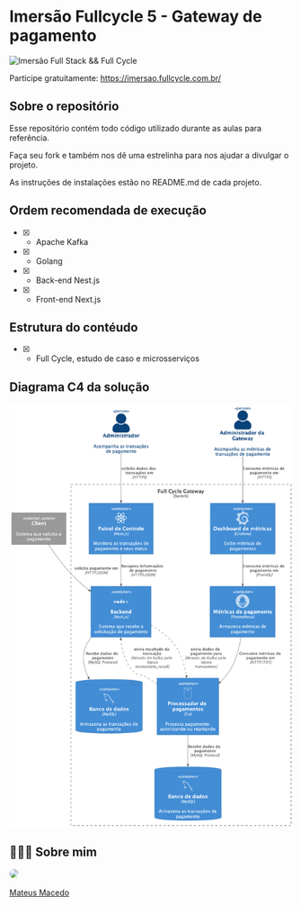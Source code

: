# Imersão Fullcycle 5 - Gateway de pagamento
![Imersão Full Stack && Full Cycle](https://events-fullcycle.s3.amazonaws.com/events-fullcycle/static/site/img/grupo_4417.png)

Participe gratuitamente: https://imersao.fullcycle.com.br/

## Sobre o repositório
Esse repositório contém todo código utilizado durante as aulas para referência.

Faça seu fork e também nos dê uma estrelinha para nos ajudar a divulgar o projeto.

As instruções de instalações estão no README.md de cada projeto.

## Ordem recomendada de execução

- [x] - Apache Kafka
- [x] - Golang
- [x] - Back-end Nest.js
- [x] - Front-end Next.js

## Estrutura do contéudo

- [x] - Full Cycle, estudo de caso e microsserviços

## Diagrama C4 da solução
![Diagrama C4](img/c4.png)

## 👨🏻‍🚀 Sobre mim
<a href="https://www.linkedin.com/in/mateus-macedo-937a32163/">
 <img style="border-radius:50%" width="100px; "src="https://avatars.githubusercontent.com/u/63172367?s=460&u=11fd26ea8a7f5663d7707d7ef254e4f8bfca1b05&v=4"/>
 <p>Mateus Macedo</p>
</a>
